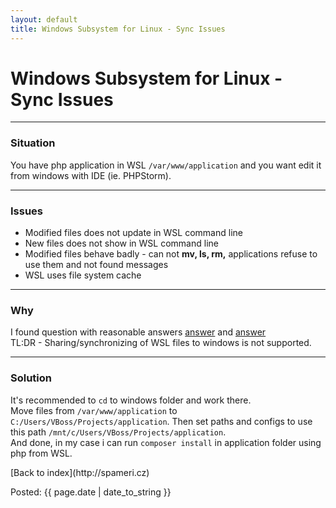 ```yaml
---
layout: default
title: Windows Subsystem for Linux - Sync Issues
---
```


<style>
	{% include styles.css %}
</style>

<h1>Windows Subsystem for Linux - Sync Issues</h1>

<hr>

<h3>
  Situation
</h3>
<p>
  You have php application in WSL <code>/var/www/application</code> and you want edit it from windows with IDE (ie. PHPStorm).
</p>

<hr>

<h3>
  Issues
</h3>
<p>
  <ul> 
    <li>Modified files does not update in WSL command line</li>
    <li>New files does not show in WSL command line</li>
    <li>Modified files behave badly - can not <strong>mv, ls, rm,</strong> applications refuse to use them and not found messages</li>
    <li>WSL uses file system cache</li>
  </ul>
</p>

<hr>

<h3>
  Why
</h3>
<p>
  I found question with reasonable answers
  <a href="http://superuser.com/a/1078032">answer</a> and <a href="http://superuser.com/a/1115727">answer</a><br>
  TL:DR - Sharing/synchronizing of WSL files to windows is not supported.
</p>

<hr>

<h3>
  Solution
</h3>
<p>
  It's recommended to <code>cd</code> to windows folder and work there.<br>
  Move files from <code>/var/www/application</code> to <code>C:/Users/VBoss/Projects/application</code>. 
  Then set paths and configs to use this path <code>/mnt/c/Users/VBoss/Projects/application</code>. <br>
  And done, in my case i can run <code>composer install</code> in application folder using php from WSL.
</p>

<p>[Back to index](http://spameri.cz)</p>
<p class="meta">Posted: {{ page.date | date_to_string }}</p>
